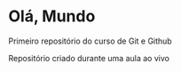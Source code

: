 # Olá, Mundo
 Primeiro repositório do curso de Git e Github

Repositório criado durante uma aula ao vivo